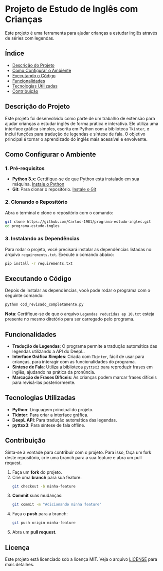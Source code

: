 # Projeto de Estudo de Inglês com Crianças

Este projeto é uma ferramenta para ajudar crianças a estudar inglês através de séries com legendas.

## Índice
- [Descrição do Projeto](#descrição-do-projeto)
- [Como Configurar o Ambiente](#como-configurar-o-ambiente)
- [Executando o Código](#executando-o-código)
- [Funcionalidades](#funcionalidades)
- [Tecnologias Utilizadas](#tecnologias-utilizadas)
- [Contribuição](#contribuição)

## Descrição do Projeto
Este projeto foi desenvolvido como parte de um trabalho de extensão para ajudar crianças a estudar inglês de forma prática e interativa. Ele utiliza uma interface gráfica simples, escrita em Python com a biblioteca `Tkinter`, e inclui funções para tradução de legendas e síntese de fala. O objetivo principal é tornar o aprendizado do inglês mais acessível e envolvente.

## Como Configurar o Ambiente

### 1. Pré-requisitos
- **Python 3.x**: Certifique-se de que Python está instalado em sua máquina. [Instale o Python](https://www.python.org/downloads/)
- **Git**: Para clonar o repositório. [Instale o Git](https://git-scm.com/)

### 2. Clonando o Repositório
Abra o terminal e clone o repositório com o comando:
```bash
git clone https://github.com/Carlos-1981/programa-estudo-ingles.git
cd programa-estudo-ingles
```

### 3. Instalando as Dependências
Para rodar o projeto, você precisará instalar as dependências listadas no arquivo `requirements.txt`. Execute o comando abaixo:
```bash
pip install -r requirements.txt
```

## Executando o Código
Depois de instalar as dependências, você pode rodar o programa com o seguinte comando:
```bash
python cod_revisado_completamente.py
```

**Nota**: Certifique-se de que o arquivo `Legendas reduzidas ep 10.txt` esteja presente no mesmo diretório para ser carregado pelo programa.

## Funcionalidades
- **Tradução de Legendas**: O programa permite a tradução automática das legendas utilizando a API do DeepL.
- **Interface Gráfica Simples**: Criada com `Tkinter`, fácil de usar para crianças, para interagir com as funcionalidades do programa.
- **Síntese de Fala**: Utiliza a biblioteca `pyttsx3` para reproduzir frases em inglês, ajudando na prática da pronúncia.
- **Marcação de Frases Difíceis**: As crianças podem marcar frases difíceis para revisá-las posteriormente.

## Tecnologias Utilizadas
- **Python**: Linguagem principal do projeto.
- **Tkinter**: Para criar a interface gráfica.
- **DeepL API**: Para tradução automática das legendas.
- **pyttsx3**: Para síntese de fala offline.

## Contribuição
Sinta-se à vontade para contribuir com o projeto. Para isso, faça um fork deste repositório, crie uma branch para a sua feature e abra um pull request.

1. Faça um **fork** do projeto.
2. Crie uma **branch** para sua feature:
   ```bash
   git checkout -b minha-feature
   ```
3. **Commit** suas mudanças:
   ```bash
   git commit -m "Adicionando minha feature"
   ```
4. Faça o **push** para a branch:
   ```bash
   git push origin minha-feature
   ```
5. Abra um **pull request**.

## Licença
Este projeto está licenciado sob a licença MIT. Veja o arquivo [LICENSE](LICENSE) para mais detalhes.





